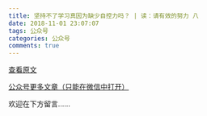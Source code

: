 ```yaml
---
title: 坚持不了学习真因为缺少自控力吗？ | 读：请有效的努力 八
date: 2018-11-01 23:07:07
tags: 公众号
categories: 公众号
comments: true
---
```


[查看原文]()

[公众号更多文章（只能在微信中打开）](https://mp.weixin.qq.com/mp/profile_ext?action=home&__biz=MzUyMTg5MjA5OA==&scene=123#wechat_redirect)

欢迎在下方留言…… 

<!---more--->